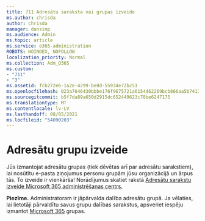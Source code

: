 ```yaml
---
title: 711 Adresātu saraksta vai grupas izveide
ms.author: chrisda
author: chrisda
manager: dansimp
ms.audience: Admin
ms.topic: article
ms.service: o365-administration
ROBOTS: NOINDEX, NOFOLLOW
localization_priority: Normal
ms.collection: Adm_O365
ms.custom:
- "711"
- "3"
ms.assetid: fcb272e6-1a2e-4299-be0d-55934e72bc51
ms.openlocfilehash: 023a7646430bbbe176f9675721a6154d62269bcb866aa5b7413f7e6973947ae1
ms.sourcegitcommit: b5f7da89a650d2915dc652449623c78be6247175
ms.translationtype: MT
ms.contentlocale: lv-LV
ms.lasthandoff: 08/05/2021
ms.locfileid: "54090203"
---
```

# <a name="create-distribution-groups"></a>Adresātu grupu izveide

Jūs izmantojat adresātu grupas (tiek dēvētas arī par adresātu sarakstiem), lai nosūtītu e-pasta ziņojumus personu grupām jūsu organizācijā un ārpus tās. To izveide ir vienkārša! Norādījumus skatiet rakstā [Adresātu sarakstu izveide Microsoft 365 administrēšanas centrs.](https://docs.microsoft.com/microsoft-365/admin/setup/create-distribution-lists)

**Piezīme.** Administratoram ir jāpārvalda dalība adresātu grupā. Ja vēlaties, lai lietotāji pārvaldītu savus grupu dalības sarakstus, apsveriet iespēju izmantot [Microsoft 365](https://support.office.com/article/b565caa1-5c40-40ef-9915-60fdb2d97fa2) grupas.
